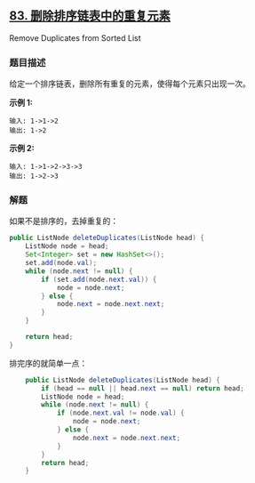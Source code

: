 ## [83. 删除排序链表中的重复元素](https://leetcode-cn.com/problems/remove-duplicates-from-sorted-list/)

Remove Duplicates from Sorted List

### 题目描述

给定一个排序链表，删除所有重复的元素，使得每个元素只出现一次。

**示例 1:**

```
输入: 1->1->2
输出: 1->2
```

**示例 2:**

```
输入: 1->1->2->3->3
输出: 1->2->3
```





### 解题



如果不是排序的，去掉重复的：

```java
public ListNode deleteDuplicates(ListNode head) {
    ListNode node = head;
    Set<Integer> set = new HashSet<>();
    set.add(node.val);
    while (node.next != null) {
        if (set.add(node.next.val)) {
            node = node.next;
        } else {
            node.next = node.next.next;
        }
    }

    return head;
}
```

排完序的就简单一点：

```java
    public ListNode deleteDuplicates(ListNode head) {
        if (head == null || head.next == null) return head;
        ListNode node = head;
        while (node.next != null) {
            if (node.next.val != node.val) {
                node = node.next;
            } else {
                node.next = node.next.next;
            }
        }
        return head;
    }
```

